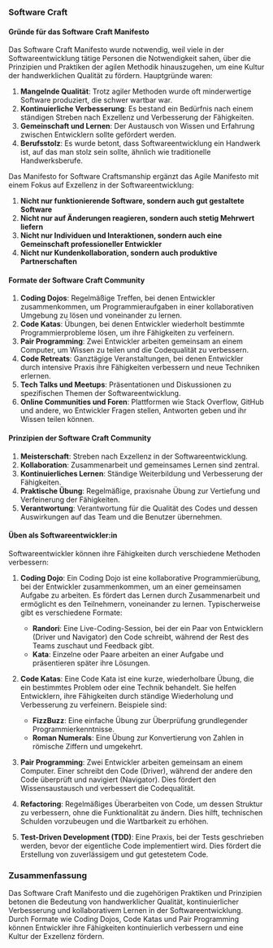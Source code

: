 ### Software Craft

#### Gründe für das Software Craft Manifesto

Das Software Craft Manifesto wurde notwendig, weil viele in der Softwareentwicklung tätige Personen die Notwendigkeit sahen, über die Prinzipien und Praktiken der agilen Methodik hinauszugehen, um eine Kultur der handwerklichen Qualität zu fördern. Hauptgründe waren:

1. **Mangelnde Qualität**: Trotz agiler Methoden wurde oft minderwertige Software produziert, die schwer wartbar war.
2. **Kontinuierliche Verbesserung**: Es bestand ein Bedürfnis nach einem ständigen Streben nach Exzellenz und Verbesserung der Fähigkeiten.
3. **Gemeinschaft und Lernen**: Der Austausch von Wissen und Erfahrung zwischen Entwicklern sollte gefördert werden.
4. **Berufsstolz**: Es wurde betont, dass Softwareentwicklung ein Handwerk ist, auf das man stolz sein sollte, ähnlich wie traditionelle Handwerksberufe.

Das Manifesto for Software Craftsmanship ergänzt das Agile Manifesto mit einem Fokus auf Exzellenz in der Softwareentwicklung:

1. **Nicht nur funktionierende Software, sondern auch gut gestaltete Software**
2. **Nicht nur auf Änderungen reagieren, sondern auch stetig Mehrwert liefern**
3. **Nicht nur Individuen und Interaktionen, sondern auch eine Gemeinschaft professioneller Entwickler**
4. **Nicht nur Kundenkollaboration, sondern auch produktive Partnerschaften**

#### Formate der Software Craft Community

1. **Coding Dojos**: Regelmäßige Treffen, bei denen Entwickler zusammenkommen, um Programmieraufgaben in einer kollaborativen Umgebung zu lösen und voneinander zu lernen.
2. **Code Katas**: Übungen, bei denen Entwickler wiederholt bestimmte Programmierprobleme lösen, um ihre Fähigkeiten zu verfeinern.
3. **Pair Programming**: Zwei Entwickler arbeiten gemeinsam an einem Computer, um Wissen zu teilen und die Codequalität zu verbessern.
4. **Code Retreats**: Ganztägige Veranstaltungen, bei denen Entwickler durch intensive Praxis ihre Fähigkeiten verbessern und neue Techniken erlernen.
5. **Tech Talks und Meetups**: Präsentationen und Diskussionen zu spezifischen Themen der Softwareentwicklung.
6. **Online Communities und Foren**: Plattformen wie Stack Overflow, GitHub und andere, wo Entwickler Fragen stellen, Antworten geben und ihr Wissen teilen können.

#### Prinzipien der Software Craft Community

1. **Meisterschaft**: Streben nach Exzellenz in der Softwareentwicklung.
2. **Kollaboration**: Zusammenarbeit und gemeinsames Lernen sind zentral.
3. **Kontinuierliches Lernen**: Ständige Weiterbildung und Verbesserung der Fähigkeiten.
4. **Praktische Übung**: Regelmäßige, praxisnahe Übung zur Vertiefung und Verfeinerung der Fähigkeiten.
5. **Verantwortung**: Verantwortung für die Qualität des Codes und dessen Auswirkungen auf das Team und die Benutzer übernehmen.

#### Üben als Softwareentwickler:in

Softwareentwickler können ihre Fähigkeiten durch verschiedene Methoden verbessern:

1. **Coding Dojo**: Ein Coding Dojo ist eine kollaborative Programmierübung, bei der Entwickler zusammenkommen, um an einer gemeinsamen Aufgabe zu arbeiten. Es fördert das Lernen durch Zusammenarbeit und ermöglicht es den Teilnehmern, voneinander zu lernen. Typischerweise gibt es verschiedene Formate:
   - **Randori**: Eine Live-Coding-Session, bei der ein Paar von Entwicklern (Driver und Navigator) den Code schreibt, während der Rest des Teams zuschaut und Feedback gibt.
   - **Kata**: Einzelne oder Paare arbeiten an einer Aufgabe und präsentieren später ihre Lösungen.

2. **Code Katas**: Eine Code Kata ist eine kurze, wiederholbare Übung, die ein bestimmtes Problem oder eine Technik behandelt. Sie helfen Entwicklern, ihre Fähigkeiten durch ständige Wiederholung und Verbesserung zu verfeinern. Beispiele sind:
   - **FizzBuzz**: Eine einfache Übung zur Überprüfung grundlegender Programmierkenntnisse.
   - **Roman Numerals**: Eine Übung zur Konvertierung von Zahlen in römische Ziffern und umgekehrt.
   
3. **Pair Programming**: Zwei Entwickler arbeiten gemeinsam an einem Computer. Einer schreibt den Code (Driver), während der andere den Code überprüft und navigiert (Navigator). Dies fördert den Wissensaustausch und verbessert die Codequalität.

4. **Refactoring**: Regelmäßiges Überarbeiten von Code, um dessen Struktur zu verbessern, ohne die Funktionalität zu ändern. Dies hilft, technischen Schulden vorzubeugen und die Wartbarkeit zu erhöhen.

5. **Test-Driven Development (TDD)**: Eine Praxis, bei der Tests geschrieben werden, bevor der eigentliche Code implementiert wird. Dies fördert die Erstellung von zuverlässigem und gut getestetem Code.

### Zusammenfassung

Das Software Craft Manifesto und die zugehörigen Praktiken und Prinzipien betonen die Bedeutung von handwerklicher Qualität, kontinuierlicher Verbesserung und kollaborativem Lernen in der Softwareentwicklung. Durch Formate wie Coding Dojos, Code Katas und Pair Programming können Entwickler ihre Fähigkeiten kontinuierlich verbessern und eine Kultur der Exzellenz fördern.